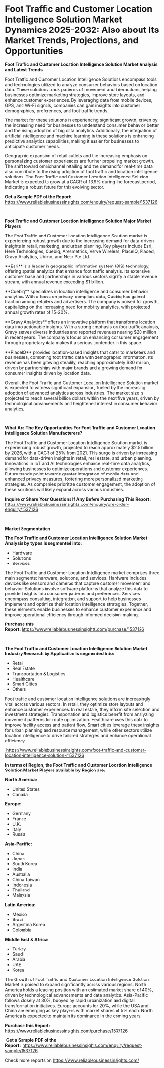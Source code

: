 <p><h1>Foot Traffic and Customer Location Intelligence Solution Market Dynamics 2025-2032: Also about Its Market Trends, Projections, and Opportunities</h1></p><p><strong>Foot Traffic and Customer Location Intelligence Solution Market Analysis and Latest Trends</strong></p>
<p><p>Foot Traffic and Customer Location Intelligence Solutions encompass tools and technologies utilized to analyze consumer behaviors based on location data. These solutions track patterns of movement and interactions, helping businesses optimize marketing strategies, improve store layouts, and enhance customer experiences. By leveraging data from mobile devices, GPS, and Wi-Fi signals, companies can gain insights into customer demographics, preferences, and foot traffic trends.</p><p>The market for these solutions is experiencing significant growth, driven by the increasing need for businesses to understand consumer behavior better and the rising adoption of big data analytics. Additionally, the integration of artificial intelligence and machine learning in these solutions is enhancing predictive analytics capabilities, making it easier for businesses to anticipate customer needs.</p><p>Geographic expansion of retail outlets and the increasing emphasis on personalizing customer experiences are further propelling market growth. The shift toward omnichannel retailing and the demand for real-time data also contribute to the rising adoption of foot traffic and location intelligence solutions. The Foot Traffic and Customer Location Intelligence Solution Market is expected to grow at a CAGR of 13.9% during the forecast period, indicating a robust future for this evolving sector.</p></p>
<p><strong>Get a Sample PDF of the Report:&nbsp;</strong> <a href="https://www.reliablebusinessinsights.com/enquiry/request-sample/1537126?utm_campaign=2279&utm_medium=2&utm_source=Github&utm_content=ia&utm_term=11032025&utm_id=foot-traffic-and-customer-location-intelligence-solution">https://www.reliablebusinessinsights.com/enquiry/request-sample/1537126</a></p>
<p>&nbsp;</p>
<p><strong>Foot Traffic and Customer Location Intelligence Solution Major Market Players</strong></p>
<p><p>The Foot Traffic and Customer Location Intelligence Solution market is experiencing robust growth due to the increasing demand for data-driven insights in retail, marketing, and urban planning. Key players include Esri, Here Technologies, Cuebiq, Areametrics, Verve Wireless, PlaceIQ, Placed, Gravy Analytics, Ubimo, and Near Pte Ltd.</p><p>**Esri** is a leader in geographic information system (GIS) technology, offering spatial analytics that enhance foot traffic analysis. Its extensive customer base and partnerships in various sectors signify a stable revenue stream, with annual revenue exceeding $1 billion.</p><p>**Cuebiq** specializes in location intelligence and consumer behavior analytics. With a focus on privacy-compliant data, Cuebiq has gained traction among retailers and advertisers. The company is poised for growth, capitalizing on the increasing need for mobility analytics, with projected annual growth rates of 15-20%.</p><p>**Gravy Analytics** offers an innovative platform that transforms location data into actionable insights. With a strong emphasis on foot traffic analysis, Gravy serves diverse industries and reported revenues nearing $20 million in recent years. The company's focus on enhancing consumer engagement through proprietary data makes it a serious contender in this space.</p><p>**PlaceIQ** provides location-based insights that cater to marketers and businesses, combining foot traffic data with demographic information. Its revenue has been growing steadily, reaching approximately $30 million, driven by partnerships with major brands and a growing demand for consumer insights driven by location data.</p><p>Overall, the Foot Traffic and Customer Location Intelligence Solution market is expected to witness significant expansion, fueled by the increasing adoption of advanced analytics across industries. The market size is projected to reach several billion dollars within the next five years, driven by technological advancements and heightened interest in consumer behavior analytics.</p></p>
<p>&nbsp;</p>
<p><strong>What Are The Key Opportunities For Foot Traffic and Customer Location Intelligence Solution Manufacturers?</strong></p>
<p><p>The Foot Traffic and Customer Location Intelligence Solution market is experiencing robust growth, projected to reach approximately $2.5 billion by 2026, with a CAGR of 25% from 2021. This surge is driven by increasing demand for data-driven insights in retail, real estate, and urban planning. Innovations in IoT and AI technologies enhance real-time data analytics, allowing businesses to optimize operations and customer experiences. Future trends point towards greater integration of mobile data and enhanced privacy measures, fostering more personalized marketing strategies. As companies prioritize customer engagement, the adoption of these solutions will likely expand across various industries.</p></p>
<p><strong>Inquire or Share Your Questions If Any Before Purchasing This Report:</strong> <a href="https://www.reliablebusinessinsights.com/enquiry/pre-order-enquiry/1537126?utm_campaign=2279&utm_medium=2&utm_source=Github&utm_content=ia&utm_term=11032025&utm_id=foot-traffic-and-customer-location-intelligence-solution">https://www.reliablebusinessinsights.com/enquiry/pre-order-enquiry/1537126</a></p>
<p>&nbsp;</p>
<p><strong>Market Segmentation</strong></p>
<p><strong>The Foot Traffic and Customer Location Intelligence Solution Market Analysis by types is segmented into:</strong></p>
<p><ul><li>Hardware</li><li>Solutions</li><li>Services</li></ul></p>
<p><p>The Foot Traffic and Customer Location Intelligence market comprises three main segments: hardware, solutions, and services. Hardware includes devices like sensors and cameras that capture customer movement and behavior. Solutions involve software platforms that analyze this data to provide insights into consumer patterns and preferences. Services encompass consulting, integration, and support to help businesses implement and optimize their location intelligence strategies. Together, these elements enable businesses to enhance customer experience and improve operational efficiency through informed decision-making.</p></p>
<p><strong>Purchase this Report:&nbsp;</strong><a href="https://www.reliablebusinessinsights.com/purchase/1537126?utm_campaign=2279&utm_medium=2&utm_source=Github&utm_content=ia&utm_term=11032025&utm_id=foot-traffic-and-customer-location-intelligence-solution">https://www.reliablebusinessinsights.com/purchase/1537126</a></p>
<p>&nbsp;</p>
<p><strong>The Foot Traffic and Customer Location Intelligence Solution Market Industry Research by Application is segmented into:</strong></p>
<p><ul><li>Retail</li><li>Real Estate</li><li>Transportation & Logistics</li><li>Healthcare</li><li>Smart Cities</li><li>Others</li></ul></p>
<p><p>Foot traffic and customer location intelligence solutions are increasingly vital across various sectors. In retail, they optimize store layouts and enhance customer experiences. In real estate, they inform site selection and investment strategies. Transportation and logistics benefit from analyzing movement patterns for route optimization. Healthcare uses this data to improve facility access and patient flow. Smart cities leverage these insights for urban planning and resource management, while other sectors utilize location intelligence to drive tailored strategies and enhance operational efficiency.</p></p>
<p><a href="https://www.reliablebusinessinsights.com/foot-traffic-and-customer-location-intelligence-solution-r1537126?utm_campaign=2279&utm_medium=2&utm_source=Github&utm_content=ia&utm_term=11032025&utm_id=foot-traffic-and-customer-location-intelligence-solution">&nbsp;https://www.reliablebusinessinsights.com/foot-traffic-and-customer-location-intelligence-solution-r1537126</a></p>
<p><strong>In terms of Region, the Foot Traffic and Customer Location Intelligence Solution Market Players available by Region are:</strong></p>
<p>
    <p> <strong> North America: </strong>
        <ul>
            <li>United States</li>
            <li>Canada</li>
        </ul>
        </p> 
    <p> <strong> Europe: </strong>
        <ul>
            <li>Germany</li>
            <li>France</li>
            <li>U.K.</li>
            <li>Italy</li>
            <li>Russia</li>
        </ul>
        </p> 
    <p> <strong> Asia-Pacific: </strong>
        <ul>
            <li>China</li>
            <li>Japan</li>
            <li>South Korea</li>
            <li>India</li>
            <li>Australia</li>
            <li>China Taiwan</li>
            <li>Indonesia</li>
            <li>Thailand</li>
            <li>Malaysia</li>
        </ul>
        </p> 
    <p> <strong> Latin America: </strong>
        <ul>
            <li>Mexico</li>
            <li>Brazil</li>
            <li>Argentina Korea</li>
            <li>Colombia</li>
        </ul>
        </p> 
    <p> <strong> Middle East & Africa: </strong>
        <ul>
            <li>Turkey</li>
            <li>Saudi</li>
            <li>Arabia</li>
            <li>UAE</li>
            <li>Korea</li>
        </ul>
    </p>
    </p>
<p><p>The Growth of Foot Traffic and Customer Location Intelligence Solution Market is poised to expand significantly across various regions. North America holds a leading position with an estimated market share of 40%, driven by technological advancements and data analytics. Asia-Pacific follows closely at 30%, buoyed by rapid urbanization and digital transformation initiatives. Europe accounts for 20%, while the USA and China are emerging as key players with market shares of 5% each. North America is expected to maintain its dominance in the coming years.</p></p>
<p><strong>Purchase this Report: </strong><a href="https://www.reliablebusinessinsights.com/purchase/1537126?utm_campaign=2279&utm_medium=2&utm_source=Github&utm_content=ia&utm_term=11032025&utm_id=foot-traffic-and-customer-location-intelligence-solution">https://www.reliablebusinessinsights.com/purchase/1537126</a></p>
<p>&nbsp;<strong>Get a Sample PDF of the Report:&nbsp;&nbsp;</strong><a href="https://www.reliablebusinessinsights.com/enquiry/request-sample/1537126?utm_campaign=2279&utm_medium=2&utm_source=Github&utm_content=ia&utm_term=11032025&utm_id=foot-traffic-and-customer-location-intelligence-solution">https://www.reliablebusinessinsights.com/enquiry/request-sample/1537126</a></p>
<p><strong></strong></p>
<p>Check more reports on <a href="https://www.reliablebusinessinsights.com/?utm_campaign=2279&utm_medium=2&utm_source=Github&utm_content=ia&utm_term=11032025&utm_id=foot-traffic-and-customer-location-intelligence-solution">https://www.reliablebusinessinsights.com/</a></p>